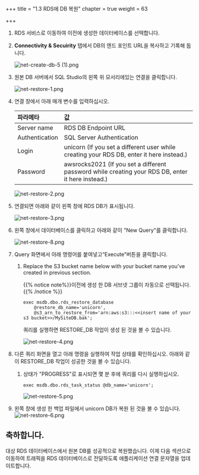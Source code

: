 +++
title = "1.3 RDS에 DB 복원"
chapter = true
weight = 63

+++
1. RDS 서비스로 이동하여 이전에 생성한 데이터베이스를 선택합니다.

2. **Connectivity & Secuirity** 탭에서 DB의 엔드 포인트 URL을 복사하고 기록해 둡니다.

   <img src="/images/c/net-create-db-5 (1).png" alt="net-create-db-5 (1).png" style="zoom:100%;" />

3. 원본 DB 서버에서 SQL Studio의 왼쪽 위 모서리에있는 연결을 클릭합니다.

   <img src="/images/c/net-restore-1.png" alt="net-restore-1.png" style="zoom:100%;" />

4. 연결 창에서 아래 매개 변수를 입력하십시오.

   | 파라메타       | 값                                                           |
   | :------------- | :----------------------------------------------------------- |
   | Server name    | RDS DB Endpoint URL                                          |
   | Authentication | SQL Server Authentication                                    |
   | Login          | unicorn (If you set a different user while creating your RDS DB, enter it here instead.) |
   | Password       | awsrocks2021 (If you set a different password while creating your RDS DB, enter it here instead.) |

   <img src="/images/c/net-restore-2.png" alt="net-restore-2.png" style="zoom:100%;" />

5. 연결되면 아래와 같이 왼쪽 창에 RDS DB가 표시됩니다.

   <img src="/images/c/net-restore-3.png" alt="net-restore-3.png" style="zoom:100%;" />

6. 왼쪽 창에서 데이터베이스를 클릭하고 아래와 같이 "New Query"를 클릭합니다.

   <img src="/images/c/net-restore-8.png" alt="net-restore-8.png" style="zoom:100%;" />

   

7. Query 화면에서 아래 명령어를 붙여넣고“Execute”버튼을 클릭합니다.

   1. Replace the S3 bucket name below with your bucket name you’ve created in previous section.

      {{% notice note%}}이전에 생성 한 DB 서브넷 그룹이 자동으로 선택됩니다.{{% /notice %}}
      
      ```
      exec msdb.dbo.rds_restore_database
          @restore_db_name='unicorn',
          @s3_arn_to_restore_from='arn:aws:s3:::<<insert name of your s3 bucket>>/MySiteDB.bak';
      ```
      
      쿼리를 실행하면 RESTORE_DB 작업이 생성 된 것을 볼 수 있습니다.
      
      <img src="/images/c/net-restore-4.png" alt="net-restore-4.png" style="zoom:100%;" />
      
      

8. 다른 쿼리 화면을 열고 아래 명령을 실행하여 작업 상태를 확인하십시오. 아래와 같이 RESTORE_DB 작업이 성공한 것을 볼 수 있습니다.

   1. 상태가 "PROGRESS"로 표시되면 몇 분 후에 쿼리를 다시 실행하십시오.

      ```
      exec msdb.dbo.rds_task_status @db_name='unicorn';
      ```

      <img src="/images/c/net-restore-5.png" alt="net-restore-5.png" style="zoom:100%;" />

9. 왼쪽 창에 생성 한 백업 파일에서 unicorn DB가 복원 된 것을 볼 수 있습니다.
   <img src="/images/c/net-restore-6.png" alt="net-restore-6.png" style="zoom:100%;" />

## 축하합니다.

대상 RDS 데이터베이스에서 원본 DB를 성공적으로 복원했습니다. 이제 다음 섹션으로 이동하여 트래픽을 RDS 데이터베이스로 전달하도록 애플리케이션 연결 문자열을 업데이트합니다.
